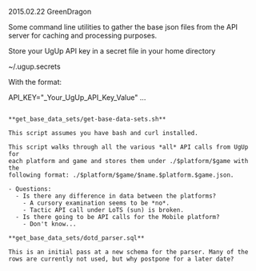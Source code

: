 2015.02.22  GreenDragon

Some command line utilities to gather the base json files from the API server for caching and processing purposes.

Store your UgUp API key in a secret file in your home directory

~/.ugup.secrets

With the format:

API_KEY="_Your_UgUp_API_Key_Value"
...

~~~

**get_base_data_sets/get-base-data-sets.sh**

This script assumes you have bash and curl installed.

This script walks through all the various *all* API calls from UgUp for 
each platform and game and stores them under ./$platform/$game with the
following format: ./$platform/$game/$name.$platform.$game.json.

- Questions: 
  - Is there any difference in data between the platforms?
    - A cursory examination seems to be *no*.
    - Tactic API call under LoTS (sun) is broken.
  - Is there going to be API calls for the Mobile platform?
    - Don't know...

**get_base_data_sets/dotd_parser.sql**

This is an initial pass at a new schema for the parser. Many of the rows are currently not used, but why postpone for a later date?


